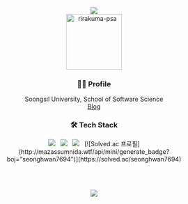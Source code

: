 <p align="center">
  <img src="https://capsule-render.vercel.app/api?type=slice&color=gradient"><br/>
  <a href="https://imgbb.com/"><img src="https://i.ibb.co/44c5NQB/001-2022-02-05-23-02-29.png" alt="rirakuma-psa" width="128px" border="0"></a>
</p>

<h3 align="center">🙋‍♂️ Profile</h3>

<p align="center">
  Soongsil University, School of Software Science<br>
  <a href="https://seonghwan7694.github.io/">Blog</a><br/>
</p>

<h3 align="center">🛠 Tech Stack</h3>

<p align="center">
  <img src="https://img.shields.io/badge/Linux-A34F26?style=flat-square&logo=Linux&logoColor=white"/> &nbsp
  <img src="https://img.shields.io/badge/C++-00599C?style=flat-square&logo=c%2B%2B&logoColor=white"/> &nbsp
  <img src="https://img.shields.io/badge/C-00599C?style=flat-square&logo=c%2B%2B&logoColor=white"/> &nbsp
  [![Solved.ac
프로필](http://mazassumnida.wtf/api/mini/generate_badge?boj="seonghwan7694")](https://solved.ac/seonghwan7694)
</p>

<br/>
<br/>

<p align="center">
  <a href="https://solved.ac/profile/seonghwan7694"><img src="https://github-readme-solvedac-hyp3rflow.vercel.app/api/?handle=seonghwan7694"></a><br>
</p>
